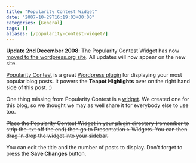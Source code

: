 ```yaml
---
title: "Popularity Contest Widget"
date: "2007-10-29T16:19:03+00:00"
categories: [General]
tags: []
aliases: [/popularity-contest-widget/]
---
```


<strong>Update 2nd December 2008</strong>: The Popularity Contest Widget has now <a href="http://wordpress.org/extend/plugins/popularity-contest-widget/">moved to the wordpress.org site</a>. All updates will now appear on the new site.

<a href="http://alexking.org/projects/wordpress/">Popularity Contest</a> is a great <a href="http://wordpress.org/extend/plugins/">Wordpress plugin</a> for displaying your most popular blog posts. It powers the <strong>Teapot Highlights</strong> over on the right hand side of this post. :)

One thing missing from Popularity Contest is a <a href="http://codex.wordpress.org/Plugins/WordPress_Widgets">widget</a>. We created one for this blog, so we thought we may as well share it for everybody else to use too.

<del datetime="2008-12-02T16:05:43+00:00">Place the Popularity Contest Widget in your plugin directory (remember to strip the .txt off the end) then go to Presentation &gt; Widgets. You can then drag 'n drop the widget into your sidebar.</del>

You can edit the title and the number of posts to display. Don't forget to press the <strong>Save Changes</strong> button.
